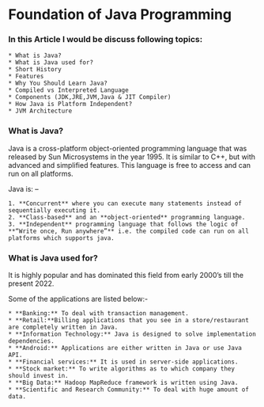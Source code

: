 
# Foundation of Java Programming

### In this Article I would be discuss following topics:

    * What is Java?
    * What is Java used for? 
    * Short History 
    * Features
    * Why You Should Learn Java?
    * Compiled vs Interpreted Language
    * Components (JDK,JRE,JVM,Java & JIT Compiler)
    * How Java is Platform Independent?
    * JVM Architecture

### What is Java?
 Java is a cross-platform object-oriented programming language that was released by Sun Microsystems in the year 1995. It is similar to C++, but with advanced and simplified features. This language is free to access and can run on all platforms.

 Java is: –

    1. **Concurrent** where you can execute many statements instead of sequentially executing it.
    2. **Class-based** and an **object-oriented** programming language.
    3. **Independent** programming language that follows the logic of **“Write once, Run anywhere”** i.e. the compiled code can run on all platforms which supports java.

### What is Java used for? 

It is highly popular and has dominated this field from early 2000’s till the present 2022.
    
Some of the applications are listed below:-

    * **Banking:** To deal with transaction management.
    * **Retail:**Billing applications that you see in a store/restaurant are completely written in Java.
    * **Information Technology:** Java is designed to solve implementation dependencies.
    * **Android:** Applications are either written in Java or use Java API.
    * **Financial services:** It is used in server-side applications.
    * **Stock market:** To write algorithms as to which company they should invest in.  
    * **Big Data:** Hadoop MapReduce framework is written using Java.
    * **Scientific and Research Community:** To deal with huge amount of data.


